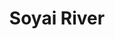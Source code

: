 ---
title: "Soyai River"
title_bn: "সোয়াই নদী"
description: "It started from shonjol beel and koya beel at Mymensingh and flowed until kaltapara and bothubdi."
---